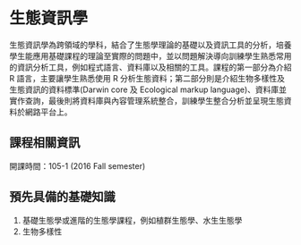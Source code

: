 # 生態資訊學

生態資訊學為跨領域的學科，結合了生態學理論的基礎以及資訊工具的分析，培養學生能應用基礎課程的理論至實際的問題中，並以問題解決導向訓練學生熟悉常用的資訊分析工具，例如程式語言、資料庫以及相關的工具。課程的第一部分為介紹 R 語言，主要讓學生熟悉使用 R 分析生態資料；第二部分則是介紹生物多樣性及生態資訊的資料標準(Darwin core 及 Ecological markup language)、資料庫並實作查詢，最後則將資料庫與內容管理系統整合，訓練學生整合分析並呈現生態資料於網路平台上。

## 課程相關資訊

開課時間：105-1 (2016 Fall semester)


## 預先具備的基礎知識

1. 基礎生態學或進階的生態學課程，例如植群生態學、水生生態學
2. 生物多樣性

